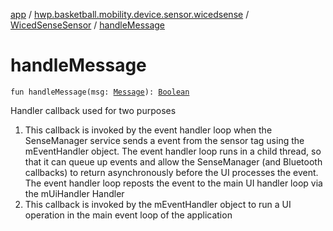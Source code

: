 [app](../../index.md) / [hwp.basketball.mobility.device.sensor.wicedsense](../index.md) / [WicedSenseSensor](index.md) / [handleMessage](.)

# handleMessage

`fun handleMessage(msg: `[`Message`](https://developer.android.com/reference/android/os/Message.html)`): `[`Boolean`](https://kotlinlang.org/api/latest/jvm/stdlib/kotlin/-boolean/index.html)

Handler callback used for two purposes

1. This callback is invoked by the event handler loop when the
SenseManager service sends a event from the sensor tag using the
mEventHandler object. The event handler loop runs in a child thread, so
that it can queue up events and allow the SenseManager (and Bluetooth
callbacks) to return asynchronously before the UI processes the event.
The event handler loop reposts the event to the main UI handler loop via
the mUiHandler Handler
1. This callback is invoked by the mEventHandler object to run a UI
operation in the main event loop of the application
